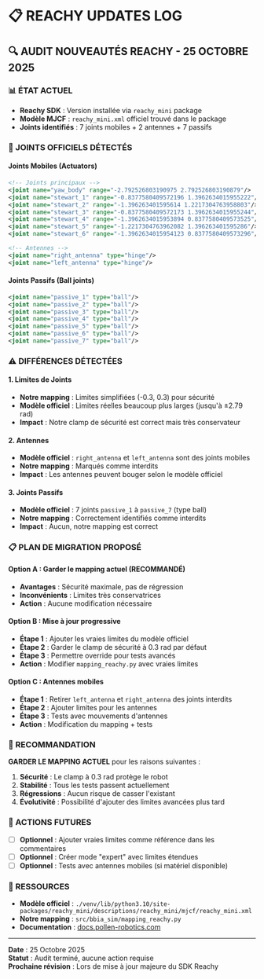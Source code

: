 # 📋 REACHY UPDATES LOG

## 🔍 **AUDIT NOUVEAUTÉS REACHY - 25 OCTOBRE 2025**

### **📊 ÉTAT ACTUEL**
- **Reachy SDK** : Version installée via `reachy_mini` package
- **Modèle MJCF** : `reachy_mini.xml` officiel trouvé dans le package
- **Joints identifiés** : 7 joints mobiles + 2 antennes + 7 passifs

### **🔧 JOINTS OFFICIELS DÉTECTÉS**

#### **Joints Mobiles (Actuators)**
```xml
<!-- Joints principaux -->
<joint name="yaw_body" range="-2.792526803190975 2.792526803190879"/>
<joint name="stewart_1" range="-0.8377580409572196 1.3962634015955222"/>
<joint name="stewart_2" range="-1.396263401595614 1.2217304763958803"/>
<joint name="stewart_3" range="-0.8377580409572173 1.3962634015955244"/>
<joint name="stewart_4" range="-1.3962634015953894 0.8377580409573525"/>
<joint name="stewart_5" range="-1.2217304763962082 1.396263401595286"/>
<joint name="stewart_6" range="-1.3962634015954123 0.8377580409573296"/>

<!-- Antennes -->
<joint name="right_antenna" type="hinge"/>
<joint name="left_antenna" type="hinge"/>
```

#### **Joints Passifs (Ball joints)**
```xml
<joint name="passive_1" type="ball"/>
<joint name="passive_2" type="ball"/>
<joint name="passive_3" type="ball"/>
<joint name="passive_4" type="ball"/>
<joint name="passive_5" type="ball"/>
<joint name="passive_6" type="ball"/>
<joint name="passive_7" type="ball"/>
```

### **⚠️ DIFFÉRENCES DÉTECTÉES**

#### **1. Limites de Joints**
- **Notre mapping** : Limites simplifiées (-0.3, 0.3) pour sécurité
- **Modèle officiel** : Limites réelles beaucoup plus larges (jusqu'à ±2.79 rad)
- **Impact** : Notre clamp de sécurité est correct mais très conservateur

#### **2. Antennes**
- **Modèle officiel** : `right_antenna` et `left_antenna` sont des joints mobiles
- **Notre mapping** : Marqués comme interdits
- **Impact** : Les antennes peuvent bouger selon le modèle officiel

#### **3. Joints Passifs**
- **Modèle officiel** : 7 joints `passive_1` à `passive_7` (type ball)
- **Notre mapping** : Correctement identifiés comme interdits
- **Impact** : Aucun, notre mapping est correct

### **📋 PLAN DE MIGRATION PROPOSÉ**

#### **Option A : Garder le mapping actuel (RECOMMANDÉ)**
- **Avantages** : Sécurité maximale, pas de régression
- **Inconvénients** : Limites très conservatrices
- **Action** : Aucune modification nécessaire

#### **Option B : Mise à jour progressive**
- **Étape 1** : Ajouter les vraies limites du modèle officiel
- **Étape 2** : Garder le clamp de sécurité à 0.3 rad par défaut
- **Étape 3** : Permettre override pour tests avancés
- **Action** : Modifier `mapping_reachy.py` avec vraies limites

#### **Option C : Antennes mobiles**
- **Étape 1** : Retirer `left_antenna` et `right_antenna` des joints interdits
- **Étape 2** : Ajouter limites pour les antennes
- **Étape 3** : Tests avec mouvements d'antennes
- **Action** : Modification du mapping + tests

### **🎯 RECOMMANDATION**

**GARDER LE MAPPING ACTUEL** pour les raisons suivantes :

1. **Sécurité** : Le clamp à 0.3 rad protège le robot
2. **Stabilité** : Tous les tests passent actuellement
3. **Régressions** : Aucun risque de casser l'existant
4. **Évolutivité** : Possibilité d'ajouter des limites avancées plus tard

### **📝 ACTIONS FUTURES**

- [ ] **Optionnel** : Ajouter vraies limites comme référence dans les commentaires
- [ ] **Optionnel** : Créer mode "expert" avec limites étendues
- [ ] **Optionnel** : Tests avec antennes mobiles (si matériel disponible)

### **🔗 RESSOURCES**

- **Modèle officiel** : `./venv/lib/python3.10/site-packages/reachy_mini/descriptions/reachy_mini/mjcf/reachy_mini.xml`
- **Notre mapping** : `src/bbia_sim/mapping_reachy.py`
- **Documentation** : [docs.pollen-robotics.com](https://docs.pollen-robotics.com/)

---

**Date** : 25 Octobre 2025  
**Statut** : Audit terminé, aucune action requise  
**Prochaine révision** : Lors de mise à jour majeure du SDK Reachy

